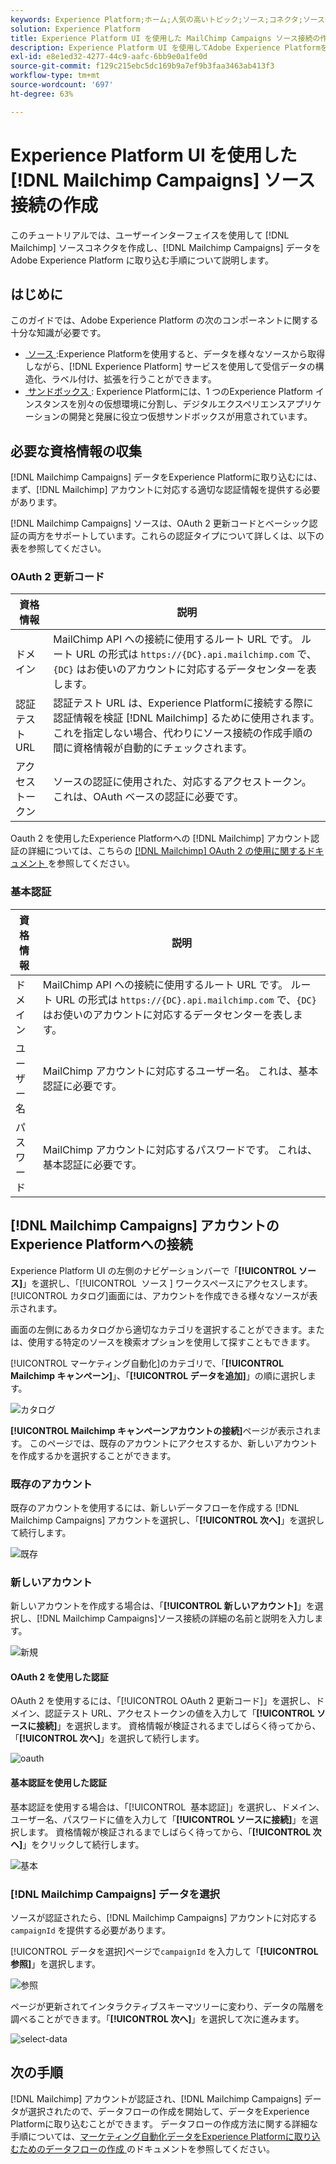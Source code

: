 ```yaml
---
keywords: Experience Platform;ホーム;人気の高いトピック;ソース;コネクタ;ソースコネクタ;ソース sdk;SDK;SDK
solution: Experience Platform
title: Experience Platform UI を使用した MailChimp Campaigns ソース接続の作成
description: Experience Platform UI を使用してAdobe Experience Platformを MailChimp Campaigns に接続する方法を説明します。
exl-id: e8e1ed32-4277-44c9-aafc-6bb9e0a1fe0d
source-git-commit: f129c215ebc5dc169b9a7ef9b3faa3463ab413f3
workflow-type: tm+mt
source-wordcount: '697'
ht-degree: 63%

---
```


# Experience Platform UI を使用した [!DNL Mailchimp Campaigns] ソース接続の作成

このチュートリアルでは、ユーザーインターフェイスを使用して [!DNL Mailchimp] ソースコネクタを作成し、[!DNL Mailchimp Campaigns] データを Adobe Experience Platform に取り込む手順について説明します。

## はじめに

このガイドでは、Adobe Experience Platform の次のコンポーネントに関する十分な知識が必要です。

* [&#x200B; ソース &#x200B;](../../../../home.md):Experience Platformを使用すると、データを様々なソースから取得しながら、[!DNL Experience Platform] サービスを使用して受信データの構造化、ラベル付け、拡張を行うことができます。
* [&#x200B; サンドボックス &#x200B;](../../../../../sandboxes/home.md): Experience Platformには、1 つのExperience Platform インスタンスを別々の仮想環境に分割し、デジタルエクスペリエンスアプリケーションの開発と発展に役立つ仮想サンドボックスが用意されています。

## 必要な資格情報の収集

[!DNL Mailchimp Campaigns] データをExperience Platformに取り込むには、まず、[!DNL Mailchimp] アカウントに対応する適切な認証情報を提供する必要があります。

[!DNL Mailchimp Campaigns] ソースは、OAuth 2 更新コードとベーシック認証の両方をサポートしています。これらの認証タイプについて詳しくは、以下の表を参照してください。

### OAuth 2 更新コード

| 資格情報 | 説明 |
| --- | --- |
| ドメイン | MailChimp API への接続に使用するルート URL です。 ルート URL の形式は `https://{DC}.api.mailchimp.com` で、 `{DC}` はお使いのアカウントに対応するデータセンターを表します。 |
| 認証テスト URL | 認証テスト URL は、Experience Platformに接続する際に認証情報を検証 [!DNL Mailchimp] るために使用されます。 これを指定しない場合、代わりにソース接続の作成手順の間に資格情報が自動的にチェックされます。 |
| アクセストークン | ソースの認証に使用された、対応するアクセストークン。これは、OAuth ベースの認証に必要です。 |

Oauth 2 を使用したExperience Platformへの [!DNL Mailchimp] アカウント認証の詳細については、こちらの [[!DNL Mailchimp] OAuth 2 の使用に関するドキュメント &#x200B;](https://mailchimp.com/developer/marketing/guides/access-user-data-oauth-2/) を参照してください。

### 基本認証

| 資格情報 | 説明 |
| --- | --- |
| ドメイン | MailChimp API への接続に使用するルート URL です。 ルート URL の形式は `https://{DC}.api.mailchimp.com` で、`{DC}` はお使いのアカウントに対応するデータセンターを表します。 |
| ユーザー名 | MailChimp アカウントに対応するユーザー名。 これは、基本認証に必要です。 |
| パスワード | MailChimp アカウントに対応するパスワードです。 これは、基本認証に必要です。 |

## [!DNL Mailchimp Campaigns] アカウントのExperience Platformへの接続

Experience Platform UI の左側のナビゲーションバーで「**[!UICONTROL ソース]**」を選択し、「[!UICONTROL &#x200B; ソース &#x200B;] ワークスペースにアクセスします。 [!UICONTROL カタログ]画面には、アカウントを作成できる様々なソースが表示されます。

画面の左側にあるカタログから適切なカテゴリを選択することができます。または、使用する特定のソースを検索オプションを使用して探すこともできます。

[!UICONTROL マーケティング自動化]のカテゴリで、「**[!UICONTROL Mailchimp キャンペーン]**」、「**[!UICONTROL データを追加]**」の順に選択します。

![カタログ](../../../../images/tutorials/create/mailchimp-campaigns/catalog.png)

**[!UICONTROL Mailchimp キャンペーンアカウントの接続]**&#x200B;ページが表示されます。 このページでは、既存のアカウントにアクセスするか、新しいアカウントを作成するかを選択することができます。

### 既存のアカウント

既存のアカウントを使用するには、新しいデータフローを作成する [!DNL Mailchimp Campaigns] アカウントを選択し、「**[!UICONTROL 次へ]**」を選択して続行します。

![既存](../../../../images/tutorials/create/mailchimp-campaigns/existing.png)

### 新しいアカウント

新しいアカウントを作成する場合は、「**[!UICONTROL 新しいアカウント]**」を選択し、[!DNL Mailchimp Campaigns]ソース接続の詳細の名前と説明を入力します。

![新規](../../../../images/tutorials/create/mailchimp-campaigns/new.png)

#### OAuth 2 を使用した認証

OAuth 2 を使用するには、「[!UICONTROL OAuth 2 更新コード &#x200B;]」を選択し、ドメイン、認証テスト URL、アクセストークンの値を入力して「**[!UICONTROL ソースに接続]**」を選択します。 資格情報が検証されるまでしばらく待ってから、「**[!UICONTROL 次へ]**」を選択して続行します。

![oauth](../../../../images/tutorials/create/mailchimp-campaigns/oauth.png)

#### 基本認証を使用した認証

基本認証を使用する場合は、「[!UICONTROL &#x200B; 基本認証 &#x200B;]」を選択し、ドメイン、ユーザー名、パスワードに値を入力して「**[!UICONTROL ソースに接続]**」を選択します。 資格情報が検証されるまでしばらく待ってから、「**[!UICONTROL 次へ]**」をクリックして続行します。

![基本](../../../../images/tutorials/create/mailchimp-campaigns/basic.png)

### [!DNL Mailchimp Campaigns] データを選択

ソースが認証されたら、[!DNL Mailchimp Campaigns] アカウントに対応する `campaignId` を提供する必要があります。

[!UICONTROL データを選択]ページで`campaignId` を入力して「**[!UICONTROL 参照]**」を選択します。

![参照](../../../../images/tutorials/create/mailchimp-campaigns/explore.png)

ページが更新されてインタラクティブスキーマツリーに変わり、データの階層を調べることができます。「**[!UICONTROL 次へ]**」を選択して次に進みます。

![select-data](../../../../images/tutorials/create/mailchimp-campaigns/select-data.png)

## 次の手順

[!DNL Mailchimp] アカウントが認証され、[!DNL Mailchimp Campaigns] データが選択されたので、データフローの作成を開始して、データをExperience Platformに取り込むことができます。 データフローの作成方法に関する詳細な手順については、[&#x200B; マーケティング自動化データをExperience Platformに取り込むためのデータフローの作成 &#x200B;](../../dataflow/marketing-automation.md) のドキュメントを参照してください。
